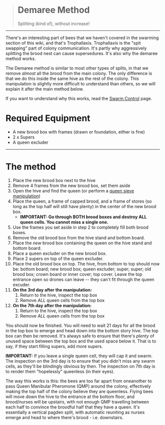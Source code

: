 > # Demaree Method
> 
> Splitting (kind of), without increase!
---

There's an interesting part of bees that we haven't covered in the swarming section of this wiki, and that's Trophallaxis. Trophallaxis is the "spit swapping" part of colony communication. It's partly why aggressively splitting the brood nest can cause supersedures. It's also why the demaree method works. 

The Demaree method is similar to most other types of splits, in that we remove *almost* all the brood from the main colony. The only difference is that we do this inside the same hive as the rest of the colony. This manipulation is slightly more difficult to understand than others, so we will explain it after the main method below. 

If you want to understand why this works, read the [Swarm Control](/wiki/queen_events/swarming/swarm_control) page.

# Required Equipment

* A new brood box with frames (drawn or foundation, either is fine)
* 2 x Supers
* A queen excluder

--- 

# The method

1. Place the new brood box next to the hive
1. Remove 4 frames from the new brood box, set them aside
1. Open the hive and find the queen (or perform a [queen sieve manipulation](/wiki/queen_events/swarming/swarm_control#but-i-cant-find-her))
1. Place the queen, a frame of capped brood, and a frame of stores (so long as the top half will still have plenty) in the center of the new brood box.
    * **IMPORTANT: Go through BOTH brood boxes and destroy ALL queen cells. You cannot miss a single one.**
1. Use the frames you set aside in step 2 to completely fill both brood boxes.
1. Remove the old brood box from the hive stand and bottom board.
1. Place the *new* brood box containing the queen on the hive stand and bottom board. 
1. Place a queen excluder on the new brood box.
1. Place 2 supers on top of the queen excluder.
1. Place the old brood box on top. The hive, from bottom to top should now be: bottom board; new brood box; queen excluder; super; super; old brood box; crown board or inner cover; top cover. Leave the top entrance open so drones can leave -- they can't fit through the queen excuder.
1. **On the 3rd day after the manipulation:**
    1. Return to the hive, inspect the top box
    1. Remove *ALL* queen cells from the top box
1. **On the 7th day after the manipulation:**
    1. Return to the hive, inspect the top box
    1. Remove *ALL* queen cells from the top box

You should now be finished. You will need to wait 21 days for all the brood in the top box to emerge and head down into the bottom story hive. The top box can then be removed. It's always safe to ensure that there's *plenty* of unused space between the top box and the used space below it. That is to say, if they start filling supers, add more supers.

**IMPORTANT:** If you leave a single queen cell, they will cap it and swarm. The inspection on the 3rd day is to ensure that you didn't miss any swarm cells, as they'll be blindingly obvious by then. The inspection on 7th day is to render them "hopelessly" queenless (in their eyes). 

The way this works is this: the bees are too far apart from oneanother to pass Queen Manibular Pheromone (QMP) around the colony, effectively making the top half of the colony believe they are queenless. Flying bees will move down the hive to the entrance at the bottom floor, and brood/nurses will be upstairs, with not enough QMP travelling between each half to convince the broodful half that they have a queen. It's essentially a vertical pagden split, with automatic reuniting as nurses emerge and head to where there's brood - i.e. downstairs.
